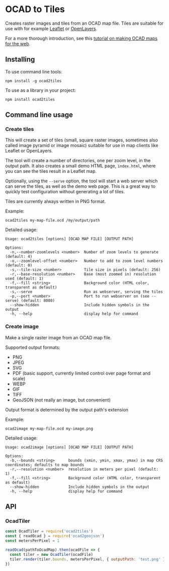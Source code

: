 # OCAD to Tiles

Creates raster images and tiles from an OCAD map file. Tiles are suitable for use with for example [Leaflet](https://leafletjs.com/) or [OpenLayers](https://openlayers.org/).

For a more thorough introduction, see this [tutorial on making OCAD maps for the web](https://www.liedman.net/2022/01/05/orienteering-maps-for-the-web/). 

## Installing

To use command line tools:

```shell
npm install -g ocad2tiles
```

To use as a library in your project:

```shell
npm install ocad2tiles
```

## Command line usage

### Create tiles

This will create a set of tiles (small, square raster images, sometimes also called image pyramid or image mosaic) suitable for use in map clients like Leaflet or OpenLayers.

The tool will create a number of directories, one per zoom level, in the output path. It also creates a small demo HTML page, `index.html`, where you can see the tiles result in a Leaflet map.

Optionally, using the `--serve` option, the tool will start a web server which
can serve the tiles, as well as the demo web page. This is a great way to quickly
test configuration without generating a lot of tiles.

Tiles are currently always written in PNG format.

Example:

```shell
ocad2tiles my-map-file.ocd /my/output/path
```

Detailed usage:

```
Usage: ocad2tiles [options] [OCAD MAP FILE] [OUTPUT PATH]

Options:
  -n,--number-zoomlevels <number>  Number of zoom levels to generate (default: 4)
  -o,--zoomlevel-offset <number>   Number to add to zoom level numbers (default: 0)
  -s,--tile-size <number>          Tile size in pixels (default: 256)
  -r,--base-resolution <number>    Base (most zoomed in) resolution used (default: 1)
  -f,--fill <string>               Background color (HTML color, transparent as default)
  -s,--serve                       Run as webserver, serving the tiles
  -p,--port <number>               Port to run webserver on (see --serve) (default: 8080)
  --show-hidden                    Include hidden symbols in the output
  -h, --help                       display help for command
```

### Create image

Make a single raster image from an OCAD map file.

Supported output formats:

- PNG
- JPEG
- SVG
- PDF (basic support, currently limited control over page format and scale)
- WEBP
- GIF
- TIFF
- GeoJSON (not really an image, but convenient)

Output format is determined by the output path's extension

Example:

```shell
ocad2image my-map-file.ocd my-image.png
```

Detailed usage:

```
Usage: ocad2image [options] [OCAD MAP FILE] [OUTPUT PATH]

Options:
  -b,--bounds <string>      bounds (xmin, ymin, xmax, ymax) in map CRS coordinates; defaults to map bounds
  -r,--resolution <number>  resolution in meters per pixel (default: 1)
  -f,--fill <string>        Background color (HTML color, transparent as default)
  --show-hidden             Include hidden symbols in the output
  -h, --help                display help for command
```

## API

### OcadTiler

```js
const OcadTiler = require('ocad2tiles')
const { readOcad } = require('ocad2geojson')
const metersPerPixel = 1

readOcad(pathToOcadMap).then(ocadFile => {
  const tiler = new OcadTiler(ocadFile)
  tiler.render(tiler.bounds, metersPerPixel, { outputPath: 'test.png' })
})
```

